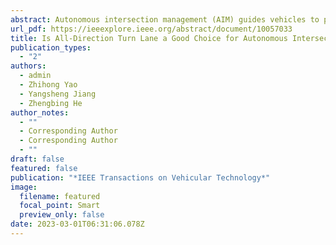 ```yaml
---
abstract: Autonomous intersection management (AIM) guides vehicles to pass through signal-free intersections individually. Since vehicles are permitted to turn in any direction from any lane in AIM, it is desired to erase lane changes on the entry lane to achieve high traffic efficiency. However, erasing lane changes exposes intersections to complex conflicts. To study the trade-off between lane changes on the entry lanes and conflicts inside the intersection, this paper makes a comprehensive comparison of two kinds of intersection systems. First, all-direction turn lanes (ADTL) and specific-direction turn lanes (SDTL) are designed to distinguish lane change behaviors. Second, a two-stage method is proposed to manage the oncoming vehicles at the intersection. The first stage is timing schedule optimization and the second stage is trajectory optimization. Then, a method based on Monte Carlo Tree Search (MCTS) is designed to solve the timing schedule optimization model at high traffic demands. Finally, two parts of simulation experiments are conducted in this paper. The first part verifies the performance of the MCTS-based method. The second part compares ADTL and SDTL in multiple scenarios. The results show that ADTL outperforms SDTL in the efficient system, but the opposite conclusion appears in the fault-tolerant system. Besides, combining ADTL with lane changes may bring out the full value of ADTL.
url_pdf: https://ieeexplore.ieee.org/abstract/document/10057033
title: Is All-Direction Turn Lane a Good Choice for Autonomous Intersections? A Study of Method Development and Comparisons
publication_types:
  - "2"
authors:
  - admin
  - Zhihong Yao
  - Yangsheng Jiang
  - Zhengbing He
author_notes:
  - ""
  - Corresponding Author
  - Corresponding Author
  - ""
draft: false
featured: false
publication: "*IEEE Transactions on Vehicular Technology*"
image:
  filename: featured
  focal_point: Smart
  preview_only: false
date: 2023-03-01T06:31:06.078Z
---
```

